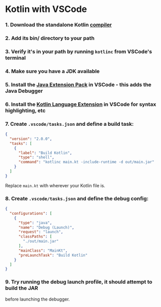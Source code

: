 # Kotlin with VSCode

### 1. Download the standalone Kotlin [compiler](https://github.com/JetBrains/kotlin/releases/tag/v1.4.20)

### 2. Add its bin/ directory to your path

### 3. Verify it's in your path by running `kotlinc` from VSCode's terminal

### 4. Make sure you have a JDK available

### 5. Install the [Java Extension Pack](https://marketplace.visualstudio.com/items?itemName=vscjava.vscode-java-pack) in VSCode - this adds the Java Debugger

### 6. Install the [Kotlin Language Extension](https://marketplace.visualstudio.com/items?itemName=mathiasfrohlich.kotlin) in VSCode for syntax highlighting, etc

### 7. Create `.vscode/tasks.json` and define a build task:

```json
{
  "version": "2.0.0",
  "tasks": [
    {
      "label": "Build Kotlin",
      "type": "shell",
      "command": "kotlinc main.kt -include-runtime -d out/main.jar"
    }
  ]
}
```

Replace `main.kt` with wherever your Kotlin file is.

### 8. Create `.vscode/tasks.json` and define the debug config:

```json
{
  "configurations": [
    {
      "type": "java",
      "name": "Debug (Launch)",
      "request": "launch",
      "classPaths": [
        "./out/main.jar"
      ],
      "mainClass": "MainKt",
      "preLaunchTask": "Build Kotlin"
    }
  ]
}
```

### 9. Try running the debug launch profile, it should attempt to build the JAR
before launching the debugger.